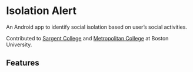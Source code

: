 # Isolation Alert

An Android app to identify social isolation based on user’s social activities.


Contributed to [Sargent College][1] and [Metropolitan College][2] at Boston University.


[1]:https://www.bu.edu/sargent "Sargent College"
[2]:http://www.bu.edu/met "Metropolitan College"

## Features







